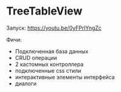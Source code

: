 # TreeTableView

Запуск:
https://youtu.be/0yFPrlYngZc

Фичи:
- Подключенная база данных
- CRUD операции
- 2 кастомных контроллера
- подключенные css стили
- интерактивные элементы интерфейса
- диалоги
